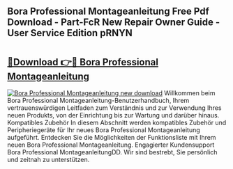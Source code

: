 ## Bora Professional Montageanleitung Free Pdf Download - Part-FcR New Repair Owner Guide - User Service Edition pRNYN

# <h2><a href="http://df76mo.blite.top/?on=Bora+Professional+Montageanleitung">🔗Download 👉🔴 Bora Professional Montageanleitung</a></h2>

[![Bora Professional Montageanleitung new download](https://i.imgur.com/lujVjoI.png)](http://df76mo.blite.top/?on=Bora+Professional+Montageanleitung)
Willkommen beim Bora Professional Montageanleitung-Benutzerhandbuch, Ihrem vertrauenswürdigen Leitfaden zum Verständnis und zur Verwendung Ihres neuen Produkts, von der Einrichtung bis zur Wartung und darüber hinaus. Kompatibles Zubehör In diesem Abschnitt werden kompatibles Zubehör und Peripheriegeräte für Ihr neues Bora Professional Montageanleitung aufgeführt. Entdecken Sie die Möglichkeiten der Funktionsliste mit Ihrem neuen Bora Professional Montageanleitung. Engagierter Kundensupport Bora Professional MontageanleitungDD. Wir sind bestrebt, Sie persönlich und zeitnah zu unterstützen.
